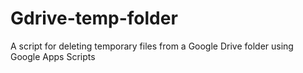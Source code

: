 # Gdrive-temp-folder
A script for deleting temporary files from a Google Drive folder using Google Apps Scripts
